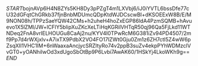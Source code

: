 $START$bojnAVp6H4N8ZYs5KH8Dy3pPZgT4m1LXVbj6/iJ0iYVTL6bssDfe77cU32dGFqtChGRkb37fjnBnbMDUmcQDpKtdWJDCscwBI+dKSOEExW8B/E/M9NON08h/TPPzSaeYQW42CMs+h2uheH4hoZxEGP86ldA4PzmSQMB+hAvuevo1X5lZMl/JW+lCFlY5blipXuZKcXeLTiHqKGRilVHTqR50qj96Qa5FjLkd11WTNDeq2FnA8vrIELHOUGu8CaAj2nu/KYV4I0TPwRcM6G381iZv94PD4507/2mf9Pp7d4rWXjxlv+A7ixTX9PdbX2VO4FO17lZWt0Gju0Zm1z6ZH7ctl5Z4wW6pZsqXII1VHC1IM+6nWaaxaAncjycSRZItyRo74v2ppB3suZv4ekpPYhWDMzclVvGT0+yOANhilwOd3xdUgoSbOtBp9P6Lvbi7AwAK60/1HSkYj4LkoWKh9g==$END$